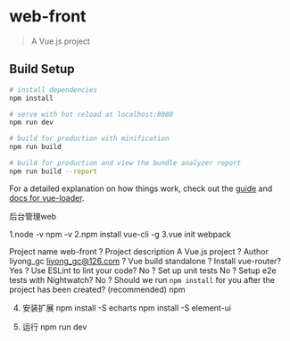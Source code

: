 # web-front

> A Vue.js project

## Build Setup

``` bash
# install dependencies
npm install

# serve with hot reload at localhost:8080
npm run dev

# build for production with minification
npm run build

# build for production and view the bundle analyzer report
npm run build --report
```

For a detailed explanation on how things work, check out the [guide](http://vuejs-templates.github.io/webpack/) and [docs for vue-loader](http://vuejs.github.io/vue-loader).

后台管理web

1.node -v  npm -v
2.npm install vue-cli -g
3.vue init webpack

Project name web-front
? Project description A Vue.js project
? Author liyong_gc <liyong_gc@126.com>
? Vue build standalone
? Install vue-router? Yes
? Use ESLint to lint your code? No
? Set up unit tests No
? Setup e2e tests with Nightwatch? No
? Should we run `npm install` for you after the project has been created? (recommended) npm

4. 安装扩展
npm install -S echarts
npm install -S element-ui

5. 运行 
 npm run dev